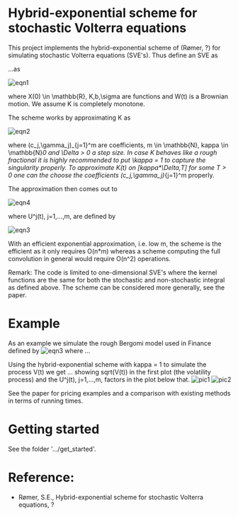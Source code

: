 # Hybrid-exponential scheme for stochastic Volterra equations
This project implements the hybrid-exponential scheme of (Rømer, ?) for simulating stochastic Volterra equations (SVE's). Thus define an SVE as

...as

![eqn1](https://github.com/sigurdroemer/hybrid_exponential_scheme/blob/readme_images/sve_def.png)

where X(0) \in \mathbb{R}, K,b,\sigma are functions and W(t) is a Brownian motion. 
We assume K is completely monotone.

The scheme works by approximating K as 

![eqn2](https://github.com/sigurdroemer/hybrid_exponential_scheme/blob/readme_images/K_approx.png)

where (c_j,\gamma_j)_{j=1}^m are coefficients, m \in \mathbb{N}, kappa \in \mathbb{N}_0 and \Delta > 0 a 
step size. In case K behaves like a rough fractional it is highly recommended to put \kappa = 1 to capture the 
singularity properly. To approximate K(t) on [kappa*\Delta,T] for some T > 0 one can the choose the
coefficients (c_j,\gamma_j)_{j=1}^m properly.

The approximation then comes out to

![eqn4](https://github.com/sigurdroemer/hybrid_exponential_scheme/blob/readme_images/X_approx.png)

where U^j(t), j=1,...,m, are defined by

![eqn3](https://github.com/sigurdroemer/hybrid_exponential_scheme/blob/readme_images/dU.png)

With an efficient exponential approximation, i.e. low m, the scheme is the efficient as it only
requires O(n*m) whereas a scheme computing the full convolution in general would require O(n^2) operations.
 
Remark: The code is limited to one-dimensional SVE's where the kernel functions are the same for both the stochastic and non-stochastic integral as defined above. The scheme can be considered more generally, see the paper.
 
# Example
As an example we simulate the rough Bergomi model used in Finance defined by
![eqn3](https://github.com/sigurdroemer/hybrid_exponential_scheme/blob/readme_images/V_rbergomi.png)
where ...

Using the hybrid-exponential scheme with kappa = 1 to simulate the process V(t) we get ... showing sqrt(V(t)) in the first plot (the volatility process) and the U^j(t), j=1,...,m, factors in the plot below that.
![pic1](https://github.com/sigurdroemer/hybrid_exponential_scheme/blob/readme_images/volatility.jpg)
![pic2](https://github.com/sigurdroemer/hybrid_exponential_scheme/blob/readme_images/u_factors.jpg)

See the paper for pricing examples and a comparison with existing methods in terms of running times.

# Getting started
See the folder '.../get_started'.

# Reference:
- Rømer, S.E., Hybrid-exponential scheme for stochastic Volterra equations, ?
